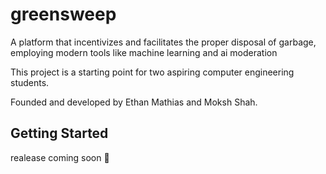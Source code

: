 # greensweep

A platform that incentivizes and facilitates the proper disposal of garbage, employing modern tools like machine learning and ai moderation

This project is a starting point for two aspiring computer engineering students.

Founded and developed by Ethan Mathias and Moksh Shah.

## Getting Started

realease coming soon 👀
